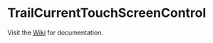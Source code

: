 # TrailCurrentTouchScreenControl
Visit the [Wiki](https://github.com/davidrfloydii/TrailCurrentTouchScreenControl/wiki) for documentation.
